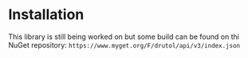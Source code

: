 # Installation

This library is still being worked on but some build can be found on thi NuGet repository:
`https://www.myget.org/F/drutol/api/v3/index.json`